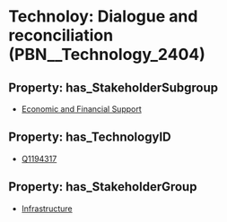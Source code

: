 # Technoloy: __Dialogue and reconciliation__ (PBN__Technology_2404)

## Property: has_StakeholderSubgroup

* [Economic and Financial Support](PBN__TechSubgroup_102)

## Property: has_TechnologyID

* [Q1194317](Q1194317)

## Property: has_StakeholderGroup

* [Infrastructure](PBN__TechGroup_4)

